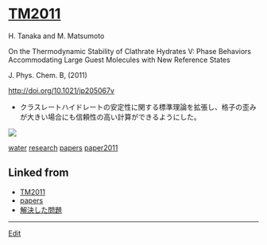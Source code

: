 ---
---
# [TM2011](/TM2011)

H. Tanaka and M. Matsumoto

On the Thermodynamic Stability of Clathrate Hydrates V: Phase Behaviors Accommodating Large Guest Molecules with New Reference States

J. Phys. Chem. B, (2011)

http://doi.org/10.1021/jp205067v


* クラスレートハイドレートの安定性に関する標準理論を拡張し、格子の歪みが大きい場合にも信頼性の高い計算ができるようにした。

![](https://i.gyazo.com/dd7a49b905d250349617f312d90a308c.png)



[water](/water) [research](/research) [papers](/papers) [paper2011](/paper2011)



## Linked from

* [TM2011](TM2011.md)
* [papers](papers.md)
* [解決した問題](解決した問題.md)


----
[Edit](https://github.com/vitroid/vitroid.github.io/edit/master/MD/TM2011.md)
